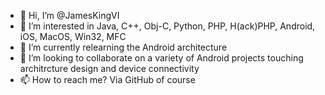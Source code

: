 - 👋 Hi, I’m @JamesKingVI
- 👀 I’m interested in Java, C++, Obj-C, Python, PHP, H(ack)PHP, Android, iOS, MacOS, Win32, MFC
- 🌱 I’m currently relearning the Android architecture
- 💞️ I’m looking to collaborate on a variety of Android projects touching architrcture design and device connectivity
- 📫 How to reach me? Via GitHub of course

<!---
JamesKingVI/JamesKingVI is a ✨ special ✨ repository because its `README.md` (this file) appears on your GitHub profile.
You can click the Preview link to take a look at your changes.
--->
